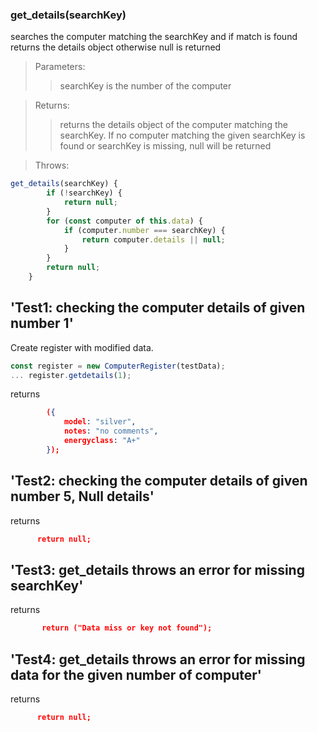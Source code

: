 ### **get_details(searchKey)**
searches the computer matching the searchKey and if match is found returns the details object otherwise null is returned

>Parameters:
>>searchKey is the number of the computer

>Returns:
>>returns the details object of the computer matching the searchKey. If no computer matching the given searchKey is found or searchKey is missing, null will be returned

>Throws:
>>

```js
get_details(searchKey) {
        if (!searchKey) {
            return null;
        }
        for (const computer of this.data) {
            if (computer.number === searchKey) {
                return computer.details || null;
            }
        }
        return null;
    }

```
##  'Test1: checking the computer details of given number 1'
Create register with modified data.
```js
const register = new ComputerRegister(testData);
... register.getdetails(1);
```

returns
```json
        ({
            model: "silver",
            notes: "no comments",
            energyclass: "A+"
        });
```

## 'Test2: checking the computer details of given number 5, Null details'
returns
```json
      return null;
```

## 'Test3: get_details throws an error for missing searchKey'
returns
```json
       return ("Data miss or key not found");
```

## 'Test4: get_details throws an error for missing data for the given number of computer'
returns
```json
      return null;
```